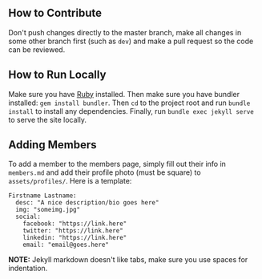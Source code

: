 ## How to Contribute

Don't push changes directly to the master branch, make all changes in some other branch first (such as `dev`) and make a pull request so the code can be reviewed. 


## How to Run Locally

Make sure you have [Ruby](https://www.ruby-lang.org) installed. Then make sure you have bundler installed: `gem install bundler`. Then `cd` to the project root and run `bundle install` to install any dependencies. Finally, run `bundle exec jekyll serve` to serve the site locally.

## Adding Members

To add a member to the members page, simply fill out their info in `members.md` and add their profile photo (must be square) to `assets/profiles/`. Here is a template:

```
Firstname Lastname:
  desc: "A nice description/bio goes here"
  img: "someimg.jpg"
  social:
    facebook: "https://link.here"
    twitter: "https://link.here"
    linkedin: "https://link.here"
    email: "email@goes.here"
```

**NOTE:** Jekyll markdown doesn't like tabs, make sure you use spaces for indentation.